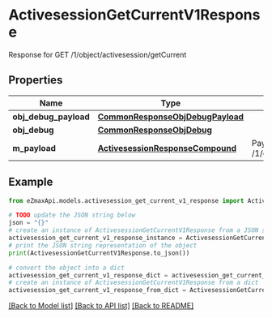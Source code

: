 # ActivesessionGetCurrentV1Response

Response for GET /1/object/activesession/getCurrent

## Properties

Name | Type | Description | Notes
------------ | ------------- | ------------- | -------------
**obj_debug_payload** | [**CommonResponseObjDebugPayload**](CommonResponseObjDebugPayload.md) |  | 
**obj_debug** | [**CommonResponseObjDebug**](CommonResponseObjDebug.md) |  | [optional] 
**m_payload** | [**ActivesessionResponseCompound**](ActivesessionResponseCompound.md) | Payload for GET /1/object/activesession/getCurrent | 

## Example

```python
from eZmaxApi.models.activesession_get_current_v1_response import ActivesessionGetCurrentV1Response

# TODO update the JSON string below
json = "{}"
# create an instance of ActivesessionGetCurrentV1Response from a JSON string
activesession_get_current_v1_response_instance = ActivesessionGetCurrentV1Response.from_json(json)
# print the JSON string representation of the object
print(ActivesessionGetCurrentV1Response.to_json())

# convert the object into a dict
activesession_get_current_v1_response_dict = activesession_get_current_v1_response_instance.to_dict()
# create an instance of ActivesessionGetCurrentV1Response from a dict
activesession_get_current_v1_response_from_dict = ActivesessionGetCurrentV1Response.from_dict(activesession_get_current_v1_response_dict)
```
[[Back to Model list]](../README.md#documentation-for-models) [[Back to API list]](../README.md#documentation-for-api-endpoints) [[Back to README]](../README.md)


